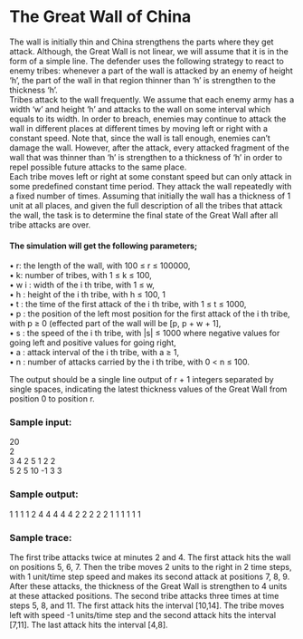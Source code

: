 # The Great Wall of China
The wall is initially thin and China strengthens the parts where they get attack. Although, the Great Wall is
not linear, we will assume that it is in the form of a simple line. The defender uses the following strategy to
react to enemy tribes: whenever a part of the wall is attacked by an enemy of height ‘h’, the part of the wall
in that region thinner than ‘h’ is strengthen to the thickness ‘h’. <br />
Tribes attack to the wall frequently. We assume that each enemy army has a width ‘w’
and height ‘h’ and attacks to the wall on some interval which equals to its width. In order to breach, enemies
may continue to attack the wall in different places at different times by moving left or right with a constant
speed. Note that, since the wall is tall enough, enemies can’t damage the wall. However, after the attack,
every attacked fragment of the wall that was thinner than ‘h’ is strengthen to a thickness of ‘h’ in order to
repel possible future attacks to the same place. <br />
Each tribe moves left or right at some constant speed but can only attack in some predefined constant
time period. They attack the wall repeatedly with a fixed number of times. Assuming that initially the wall
has a thickness of 1 unit at all places, and given the full description of all the tribes that attack the wall, the
task is to determine the final state of the Great Wall after all tribe attacks are over. <br />
#### The simulation will get the following parameters;<br />
• r: the length of the wall, with 100 ≤ r ≤ 100000,<br />
• k: number of tribes, with 1 ≤ k ≤ 100,<br />
• w i : width of the i th tribe, with 1 ≤ w,<br />
• h : height of the i th tribe, with h ≤ 100, 1<br />
• t : the time of the first attack of the i th tribe, with 1 ≤ t ≤ 1000,<br />
• p : the position of the left most position for the first attack of the i th tribe, with p ≥ 0 (effected part
of the wall will be [p, p + w + 1],<br />
• s : the speed of the i th tribe, with |s| ≤ 1000 where negative values for going left and positive values
for going right,<br />
• a : attack interval of the i th tribe, with a ≥ 1,<br />
• n : number of attacks carried by the i th tribe, with 0 < n ≤ 100.<br />

The output should be a single line output of r + 1 integers separated by single spaces, indicating the
latest thickness values of the Great Wall from position 0 to position r. <br />

### Sample input: <br />
20 <br />
2 <br />
3 4 2 5 1 2 2 <br />
5 2 5 10 -1 3 3 <br />

### Sample output:<br />
1 1 1 1 2 4 4 4 4 4 2 2 2 2 2 1 1 1 1 1 1<br />

### Sample trace:<br />
The first tribe attacks twice at minutes 2 and 4. The first attack hits the wall on positions 5, 6, 7.
Then the tribe moves 2 units to the right in 2 time steps, with 1 unit/time step speed and makes its
second attack at positions 7, 8, 9. After these attacks, the thickness of the Great Wall is strengthen to 4
units at these attacked positions. The second tribe attacks three times at time steps 5, 8, and 11. The
first attack hits the interval [10,14]. The tribe moves left with speed -1 units/time step and the second
attack hits the interval [7,11]. The last attack hits the interval [4,8].
